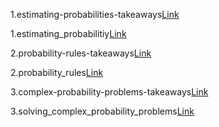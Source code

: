 1.estimating-probabilities-takeaways[Link](https://github.com/Rish1382/Probability-Fundamental/blob/main/1.estimating-probabilities-takeaways.pdf)

1.estimating_probabilitiy[Link](https://github.com/Rish1382/Probability-Fundamental/blob/main/1.estimating_probabilitiy.txt)

2.probability-rules-takeaways[Link](https://github.com/Rish1382/Probability-Fundamental/blob/main/2.probability-rules-takeaways.pdf)

2.probability_rules[Link](https://github.com/Rish1382/Probability-Fundamental/blob/main/2.probability_rules.txt)

3.complex-probability-problems-takeaways[Link](https://github.com/Rish1382/Probability-Fundamental/blob/main/3.complex-probability-problems-takeaways.pdf)

3.solving_complex_probability_problems[Link](https://github.com/Rish1382/Probability-Fundamental/blob/main/3.solving_complex_probability_problems.txt)
